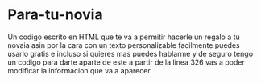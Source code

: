 # Para-tu-novia
Un codigo escrito en HTML que te va a permitir hacerle un regalo a tu novaia asin por la cara con un texto personalizable facilmente
puedes usarlo gratis e incluso si quieres mas puedes hablarme y de seguro tengo un codigo para darte aparte de este
a partir de la linea 326 vas a poder modificar la informacion que va a aparecer
